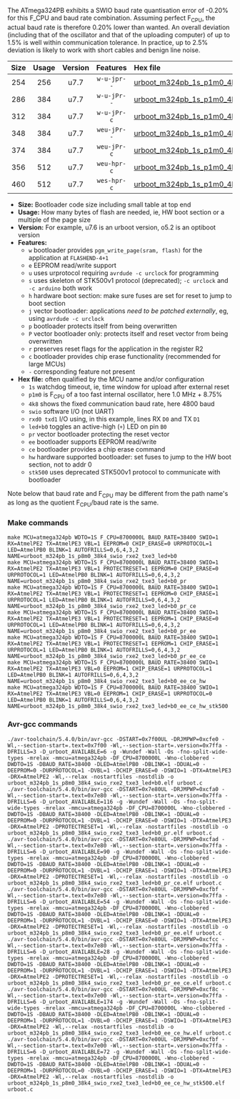 The ATmega324PB exhibits a SWIO baud rate quantisation error of -0.20% for this F_CPU and baud rate combination. Assuming perfect F<sub>CPU</sub>, the actual baud rate is therefore 0.20% lower than wanted. An overall deviation (including that of the oscillator and that of the uploading computer) of up to 1.5% is well within communication tolerance. In practice, up to 2.5% deviation is likely to work with short cables and benign line noise.

|Size|Usage|Version|Features|Hex file|
|:-:|:-:|:-:|:-:|:--|
|254|256|u7.7|`w-u-jpr--`|[urboot_m324pb_1s_p1m0_4k8_swio_rxe2_txe3_led+b0.hex](https://raw.githubusercontent.com/stefanrueger/urboot.hex/main/mcus/atmega324pb/watchdog_1_s/internal_oscillator_p%2B8.75%25/%2B1m000000_hz/%2B%2B%2B4k8_baud/uart2_rxe2_txe3/led%2Bb0/urboot_m324pb_1s_p1m0_4k8_swio_rxe2_txe3_led%2Bb0.hex)|
|286|384|u7.7|`w-u-jPr--`|[urboot_m324pb_1s_p1m0_4k8_swio_rxe2_txe3_led+b0_pr.hex](https://raw.githubusercontent.com/stefanrueger/urboot.hex/main/mcus/atmega324pb/watchdog_1_s/internal_oscillator_p%2B8.75%25/%2B1m000000_hz/%2B%2B%2B4k8_baud/uart2_rxe2_txe3/led%2Bb0/urboot_m324pb_1s_p1m0_4k8_swio_rxe2_txe3_led%2Bb0_pr.hex)|
|312|384|u7.7|`w-u-jPr-c`|[urboot_m324pb_1s_p1m0_4k8_swio_rxe2_txe3_led+b0_pr_ce.hex](https://raw.githubusercontent.com/stefanrueger/urboot.hex/main/mcus/atmega324pb/watchdog_1_s/internal_oscillator_p%2B8.75%25/%2B1m000000_hz/%2B%2B%2B4k8_baud/uart2_rxe2_txe3/led%2Bb0/urboot_m324pb_1s_p1m0_4k8_swio_rxe2_txe3_led%2Bb0_pr_ce.hex)|
|348|384|u7.7|`weu-jPr--`|[urboot_m324pb_1s_p1m0_4k8_swio_rxe2_txe3_led+b0_pr_ee.hex](https://raw.githubusercontent.com/stefanrueger/urboot.hex/main/mcus/atmega324pb/watchdog_1_s/internal_oscillator_p%2B8.75%25/%2B1m000000_hz/%2B%2B%2B4k8_baud/uart2_rxe2_txe3/led%2Bb0/urboot_m324pb_1s_p1m0_4k8_swio_rxe2_txe3_led%2Bb0_pr_ee.hex)|
|374|384|u7.7|`weu-jPr-c`|[urboot_m324pb_1s_p1m0_4k8_swio_rxe2_txe3_led+b0_pr_ee_ce.hex](https://raw.githubusercontent.com/stefanrueger/urboot.hex/main/mcus/atmega324pb/watchdog_1_s/internal_oscillator_p%2B8.75%25/%2B1m000000_hz/%2B%2B%2B4k8_baud/uart2_rxe2_txe3/led%2Bb0/urboot_m324pb_1s_p1m0_4k8_swio_rxe2_txe3_led%2Bb0_pr_ee_ce.hex)|
|356|512|u7.7|`weu-hpr-c`|[urboot_m324pb_1s_p1m0_4k8_swio_rxe2_txe3_led+b0_ee_ce_hw.hex](https://raw.githubusercontent.com/stefanrueger/urboot.hex/main/mcus/atmega324pb/watchdog_1_s/internal_oscillator_p%2B8.75%25/%2B1m000000_hz/%2B%2B%2B4k8_baud/uart2_rxe2_txe3/led%2Bb0/urboot_m324pb_1s_p1m0_4k8_swio_rxe2_txe3_led%2Bb0_ee_ce_hw.hex)|
|460|512|u7.7|`wes-hpr-c`|[urboot_m324pb_1s_p1m0_4k8_swio_rxe2_txe3_led+b0_ee_ce_hw_stk500.hex](https://raw.githubusercontent.com/stefanrueger/urboot.hex/main/mcus/atmega324pb/watchdog_1_s/internal_oscillator_p%2B8.75%25/%2B1m000000_hz/%2B%2B%2B4k8_baud/uart2_rxe2_txe3/led%2Bb0/urboot_m324pb_1s_p1m0_4k8_swio_rxe2_txe3_led%2Bb0_ee_ce_hw_stk500.hex)|

- **Size:** Bootloader code size including small table at top end
- **Usage:** How many bytes of flash are needed, ie, HW boot section or a multiple of the page size
- **Version:** For example, u7.6 is an urboot version, o5.2 is an optiboot version
- **Features:**
  + `w` bootloader provides `pgm_write_page(sram, flash)` for the application at `FLASHEND-4+1`
  + `e` EEPROM read/write support
  + `u` uses urprotocol requiring `avrdude -c urclock` for programming
  + `s` uses skeleton of STK500v1 protocol (deprecated); `-c urclock` and `-c arduino` both work
  + `h` hardware boot section: make sure fuses are set for reset to jump to boot section
  + `j` vector bootloader: applications *need to be patched externally*, eg, using `avrdude -c urclock`
  + `p` bootloader protects itself from being overwritten
  + `P` vector bootloader only: protects itself and reset vector from being overwritten
  + `r` preserves reset flags for the application in the register R2
  + `c` bootloader provides chip erase functionality (recommended for large MCUs)
  + `-` corresponding feature not present
- **Hex file:** often qualified by the MCU name and/or configuration
  + `1s` watchdog timeout, ie, time window for upload after external reset
  + `p1m0` is F<sub>CPU</sub> of a too fast internal oscillator, here 1.0 MHz + 8.75%
  + `4k8` shows the fixed communication baud rate, here 4800 baud
  + `swio` software I/O (not UART)
  + `rxd0 txd1` I/O using, in this example, lines RX `D0` and TX `D1`
  + `led+b0` toggles an active-high (`+`) LED on pin `B0`
  + `pr` vector bootloader protecting the reset vector
  + `ee` bootloader supports EEPROM read/write
  + `ce` bootloader provides a chip erase command
  + `hw` hardware supported bootloader: set fuses to jump to the HW boot section, not to addr 0
  + `stk500` uses deprecated STK500v1 protocol to communicate with bootloader


Note below that baud rate and F<sub>CPU</sub> may be different from the path name's as long as the quotient F<sub>CPU</sub>/baud rate is the same.

### Make commands
```
make MCU=atmega324pb WDTO=1S F_CPU=8700000L BAUD_RATE=38400 SWIO=1 RX=AtmelPE2 TX=AtmelPE3 VBL=1 EEPROM=0 CHIP_ERASE=0 URPROTOCOL=1 LED=AtmelPB0 BLINK=1 AUTOFRILLS=0,6,4,3,2 NAME=urboot_m324pb_1s_p8m0_38k4_swio_rxe2_txe3_led+b0
make MCU=atmega324pb WDTO=1S F_CPU=8700000L BAUD_RATE=38400 SWIO=1 RX=AtmelPE2 TX=AtmelPE3 VBL=1 PROTECTRESET=1 EEPROM=0 CHIP_ERASE=0 URPROTOCOL=1 LED=AtmelPB0 BLINK=1 AUTOFRILLS=0,6,4,3,2 NAME=urboot_m324pb_1s_p8m0_38k4_swio_rxe2_txe3_led+b0_pr
make MCU=atmega324pb WDTO=1S F_CPU=8700000L BAUD_RATE=38400 SWIO=1 RX=AtmelPE2 TX=AtmelPE3 VBL=1 PROTECTRESET=1 EEPROM=0 CHIP_ERASE=1 URPROTOCOL=1 LED=AtmelPB0 BLINK=1 AUTOFRILLS=0,6,4,3,2 NAME=urboot_m324pb_1s_p8m0_38k4_swio_rxe2_txe3_led+b0_pr_ce
make MCU=atmega324pb WDTO=1S F_CPU=8700000L BAUD_RATE=38400 SWIO=1 RX=AtmelPE2 TX=AtmelPE3 VBL=1 PROTECTRESET=1 EEPROM=1 CHIP_ERASE=0 URPROTOCOL=1 LED=AtmelPB0 BLINK=1 AUTOFRILLS=0,6,4,3,2 NAME=urboot_m324pb_1s_p8m0_38k4_swio_rxe2_txe3_led+b0_pr_ee
make MCU=atmega324pb WDTO=1S F_CPU=8700000L BAUD_RATE=38400 SWIO=1 RX=AtmelPE2 TX=AtmelPE3 VBL=1 PROTECTRESET=1 EEPROM=1 CHIP_ERASE=1 URPROTOCOL=1 LED=AtmelPB0 BLINK=1 AUTOFRILLS=0,6,4,3,2 NAME=urboot_m324pb_1s_p8m0_38k4_swio_rxe2_txe3_led+b0_pr_ee_ce
make MCU=atmega324pb WDTO=1S F_CPU=8700000L BAUD_RATE=38400 SWIO=1 RX=AtmelPE2 TX=AtmelPE3 VBL=0 EEPROM=1 CHIP_ERASE=1 URPROTOCOL=1 LED=AtmelPB0 BLINK=1 AUTOFRILLS=0,6,4,3,2 NAME=urboot_m324pb_1s_p8m0_38k4_swio_rxe2_txe3_led+b0_ee_ce_hw
make MCU=atmega324pb WDTO=1S F_CPU=8700000L BAUD_RATE=38400 SWIO=1 RX=AtmelPE2 TX=AtmelPE3 VBL=0 EEPROM=1 CHIP_ERASE=1 URPROTOCOL=0 LED=AtmelPB0 BLINK=1 AUTOFRILLS=0,6,4,3,2 NAME=urboot_m324pb_1s_p8m0_38k4_swio_rxe2_txe3_led+b0_ee_ce_hw_stk500
```

### Avr-gcc commands
```
./avr-toolchain/5.4.0/bin/avr-gcc -DSTART=0x7f00UL -DRJMPWP=0xcfe0 -Wl,--section-start=.text=0x7f00 -Wl,--section-start=.version=0x7ffa -DFRILLS=3 -D_urboot_AVAILABLE=6 -g -Wundef -Wall -Os -fno-split-wide-types -mrelax -mmcu=atmega324pb -DF_CPU=8700000L -Wno-clobbered -DWDTO=1S -DBAUD_RATE=38400 -DLED=AtmelPB0 -DBLINK=1 -DDUAL=0 -DEEPROM=0 -DURPROTOCOL=1 -DVBL=1 -DCHIP_ERASE=0 -DSWIO=1 -DTX=AtmelPE3 -DRX=AtmelPE2 -Wl,--relax -nostartfiles -nostdlib -o urboot_m324pb_1s_p8m0_38k4_swio_rxe2_txe3_led+b0.elf urboot.c
./avr-toolchain/5.4.0/bin/avr-gcc -DSTART=0x7e80UL -DRJMPWP=0xcfa0 -Wl,--section-start=.text=0x7e80 -Wl,--section-start=.version=0x7ffa -DFRILLS=6 -D_urboot_AVAILABLE=116 -g -Wundef -Wall -Os -fno-split-wide-types -mrelax -mmcu=atmega324pb -DF_CPU=8700000L -Wno-clobbered -DWDTO=1S -DBAUD_RATE=38400 -DLED=AtmelPB0 -DBLINK=1 -DDUAL=0 -DEEPROM=0 -DURPROTOCOL=1 -DVBL=1 -DCHIP_ERASE=0 -DSWIO=1 -DTX=AtmelPE3 -DRX=AtmelPE2 -DPROTECTRESET=1 -Wl,--relax -nostartfiles -nostdlib -o urboot_m324pb_1s_p8m0_38k4_swio_rxe2_txe3_led+b0_pr.elf urboot.c
./avr-toolchain/5.4.0/bin/avr-gcc -DSTART=0x7e80UL -DRJMPWP=0xcfad -Wl,--section-start=.text=0x7e80 -Wl,--section-start=.version=0x7ffa -DFRILLS=6 -D_urboot_AVAILABLE=90 -g -Wundef -Wall -Os -fno-split-wide-types -mrelax -mmcu=atmega324pb -DF_CPU=8700000L -Wno-clobbered -DWDTO=1S -DBAUD_RATE=38400 -DLED=AtmelPB0 -DBLINK=1 -DDUAL=0 -DEEPROM=0 -DURPROTOCOL=1 -DVBL=1 -DCHIP_ERASE=1 -DSWIO=1 -DTX=AtmelPE3 -DRX=AtmelPE2 -DPROTECTRESET=1 -Wl,--relax -nostartfiles -nostdlib -o urboot_m324pb_1s_p8m0_38k4_swio_rxe2_txe3_led+b0_pr_ce.elf urboot.c
./avr-toolchain/5.4.0/bin/avr-gcc -DSTART=0x7e80UL -DRJMPWP=0xcfbf -Wl,--section-start=.text=0x7e80 -Wl,--section-start=.version=0x7ffa -DFRILLS=6 -D_urboot_AVAILABLE=54 -g -Wundef -Wall -Os -fno-split-wide-types -mrelax -mmcu=atmega324pb -DF_CPU=8700000L -Wno-clobbered -DWDTO=1S -DBAUD_RATE=38400 -DLED=AtmelPB0 -DBLINK=1 -DDUAL=0 -DEEPROM=1 -DURPROTOCOL=1 -DVBL=1 -DCHIP_ERASE=0 -DSWIO=1 -DTX=AtmelPE3 -DRX=AtmelPE2 -DPROTECTRESET=1 -Wl,--relax -nostartfiles -nostdlib -o urboot_m324pb_1s_p8m0_38k4_swio_rxe2_txe3_led+b0_pr_ee.elf urboot.c
./avr-toolchain/5.4.0/bin/avr-gcc -DSTART=0x7e80UL -DRJMPWP=0xcfcc -Wl,--section-start=.text=0x7e80 -Wl,--section-start=.version=0x7ffa -DFRILLS=6 -D_urboot_AVAILABLE=28 -g -Wundef -Wall -Os -fno-split-wide-types -mrelax -mmcu=atmega324pb -DF_CPU=8700000L -Wno-clobbered -DWDTO=1S -DBAUD_RATE=38400 -DLED=AtmelPB0 -DBLINK=1 -DDUAL=0 -DEEPROM=1 -DURPROTOCOL=1 -DVBL=1 -DCHIP_ERASE=1 -DSWIO=1 -DTX=AtmelPE3 -DRX=AtmelPE2 -DPROTECTRESET=1 -Wl,--relax -nostartfiles -nostdlib -o urboot_m324pb_1s_p8m0_38k4_swio_rxe2_txe3_led+b0_pr_ee_ce.elf urboot.c
./avr-toolchain/5.4.0/bin/avr-gcc -DSTART=0x7e00UL -DRJMPWP=0xcf8c -Wl,--section-start=.text=0x7e00 -Wl,--section-start=.version=0x7ffa -DFRILLS=6 -D_urboot_AVAILABLE=174 -g -Wundef -Wall -Os -fno-split-wide-types -mrelax -mmcu=atmega324pb -DF_CPU=8700000L -Wno-clobbered -DWDTO=1S -DBAUD_RATE=38400 -DLED=AtmelPB0 -DBLINK=1 -DDUAL=0 -DEEPROM=1 -DURPROTOCOL=1 -DVBL=0 -DCHIP_ERASE=1 -DSWIO=1 -DTX=AtmelPE3 -DRX=AtmelPE2 -Wl,--relax -nostartfiles -nostdlib -o urboot_m324pb_1s_p8m0_38k4_swio_rxe2_txe3_led+b0_ee_ce_hw.elf urboot.c
./avr-toolchain/5.4.0/bin/avr-gcc -DSTART=0x7e00UL -DRJMPWP=0xcfbf -Wl,--section-start=.text=0x7e00 -Wl,--section-start=.version=0x7ffa -DFRILLS=6 -D_urboot_AVAILABLE=72 -g -Wundef -Wall -Os -fno-split-wide-types -mrelax -mmcu=atmega324pb -DF_CPU=8700000L -Wno-clobbered -DWDTO=1S -DBAUD_RATE=38400 -DLED=AtmelPB0 -DBLINK=1 -DDUAL=0 -DEEPROM=1 -DURPROTOCOL=0 -DVBL=0 -DCHIP_ERASE=1 -DSWIO=1 -DTX=AtmelPE3 -DRX=AtmelPE2 -Wl,--relax -nostartfiles -nostdlib -o urboot_m324pb_1s_p8m0_38k4_swio_rxe2_txe3_led+b0_ee_ce_hw_stk500.elf urboot.c
```


